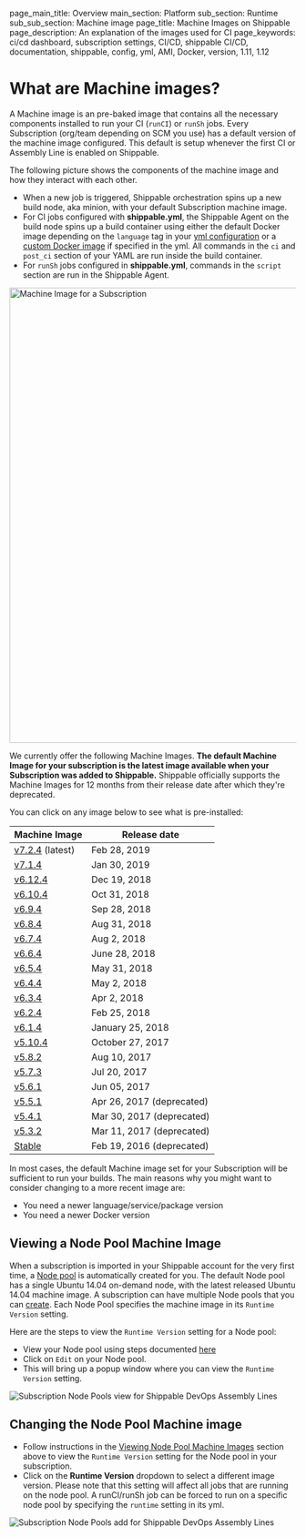 page_main_title: Overview
main_section: Platform
sub_section: Runtime
sub_sub_section: Machine image
page_title: Machine Images on Shippable
page_description: An explanation of the images used for CI
page_keywords: ci/cd dashboard, subscription settings, CI/CD, shippable CI/CD, documentation, shippable, config, yml, AMI, Docker, version, 1.11, 1.12

# What are Machine images?

A Machine image is an pre-baked image that contains all the necessary components installed to run your CI (`runCI`) or `runSh` jobs.  Every
Subscription (org/team depending on SCM you use) has a default version of the machine image configured. This default is setup whenever the first
CI or Assembly Line is enabled on Shippable.

The following picture shows the components of the machine image and how they interact with each other.

* When a new job is triggered, Shippable orchestration spins up a new build node, aka minion, with your default Subscription machine image.
*  For CI jobs configured with **shippable.yml**, the Shippable Agent on the build node spins up a build container  using either
the default Docker image depending on the `language` tag in your [yml configuration](/ci/yml-structure) or a [custom Docker image](/ci/custom-docker-image/) if specified in the yml. All commands in the `ci` and `post_ci` section of your YAML are run inside the build container.
* For `runSh` jobs configured in **shippable.yml**, commands in the `script` section are run in the Shippable Agent.

<img src="/images/platform/runtime/build-workflow.png"
alt="Machine Image for a Subscription" style="width:800px;"/>

We currently offer the following Machine Images. **The default Machine Image for your subscription is the latest image available when your Subscription was added to Shippable.** Shippable officially supports the Machine Images for 12 months from their release date after which they're deprecated.

You can click on any image below to see what is pre-installed:

| Machine Image | Release date     |
|---------------|-------------------|
| [v7.2.4](ami-v724/) (latest) | Feb 28, 2019 |
| [v7.1.4](ami-v714/)      | Jan 30, 2019 |
| [v6.12.4](ami-v6124/)    | Dec 19, 2018 |
| [v6.10.4](ami-v6104/)    | Oct 31, 2018 |
| [v6.9.4](ami-v694/)      | Sep 28, 2018 |
| [v6.8.4](ami-v684/)      | Aug 31, 2018 |
| [v6.7.4](ami-v674/)      | Aug 2, 2018 |
| [v6.6.4](ami-v664/)      | June 28, 2018 |
| [v6.5.4](ami-v654/)      | May 31, 2018 |
| [v6.4.4](ami-v644/)      | May 2, 2018 |
| [v6.3.4](ami-v634/)      | Apr 2, 2018 |
| [v6.2.4](ami-v624/)      | Feb 25, 2018 |
| [v6.1.4](ami-v614/)      | January 25, 2018 |
| [v5.10.4](ami-v5104/)      | October 27, 2017 |
| [v5.8.2](ami-v582/)        | Aug 10, 2017    |
| [v5.7.3](ami-v573/)        | Jul 20, 2017    |
| [v5.6.1](ami-v561/)        | Jun 05, 2017    |
| [v5.5.1](ami-v551/)        | Apr 26, 2017 (deprecated)   |
| [v5.4.1](ami-v541/)        | Mar 30, 2017 (deprecated)   |
| [v5.3.2](ami-v532/)        | Mar 11, 2017 (deprecated)   |
| [Stable](ami-stable/)      | Feb 19, 2016 (deprecated) |

In most cases, the default Machine image set for your Subscription will be sufficient to run your builds. The main reasons why you might want to consider changing to a more recent image are:

-  You need a newer language/service/package version
-  You need a newer Docker version

<a name="view-machine-image"></a>

## Viewing a Node Pool Machine Image

When a subscription is imported in your Shippable account for the very first time, a [Node pool](/platform/management/subscription/node-pools/) is automatically created for you. The default Node pool has a single Ubuntu 14.04 on-demand node, with the latest released Ubuntu 14.04 machine image. A subscription can have multiple Node pools that you can [create](/platform/management/subscription/node-pools/#creating-a-node-pool). Each Node Pool specifies the machine image in its `Runtime Version` setting.

Here are the steps to view the `Runtime Version` setting for a Node pool:

* View your Node pool using steps documented [here](/platform/management/subscription/node-pools/#viewing-subscription-node-pools)
* Click on `Edit` on your Node pool.
* This will bring up a popup window where you can view the `Runtime Version` setting.

<img src="/images/platform/management/subscription-node-pools-edit.png" alt="Subscription Node Pools view for Shippable DevOps Assembly Lines" style="vertical-align: middle;display: block;margin-left: auto;margin-right: auto;"/>

## Changing the Node Pool Machine image

* Follow instructions in the [Viewing Node Pool Machine Images](#view-machine-image) section above to view the `Runtime Version` setting for the Node pool in your subscription.
* Click on the **Runtime Version** dropdown to select a different image version. Please note that this setting will
affect all jobs that are running on the node pool. A runCI/runSh job can be forced to run on a specific node pool by specifying the `runtime` setting in its yml.

<img src="/images/platform/management/subscription-node-pools-edit-runtime-version.png" alt="Subscription Node Pools add for Shippable DevOps Assembly Lines" style="vertical-align: middle;display: block;margin-left: auto;margin-right: auto;"/>
